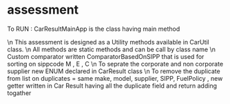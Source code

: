 # assessment
To RUN : CarResultMainApp is the class having main method 

\n This assessment is designed as a Utility methods available in CarUtil class.
\n All methods are static methods and can be call by class name 
\n Custom comparator written ComparatorBasedOnSIPP that is used for sorting on sippcode M , E , C
\n To seprate the corporate and non corporate supplier new ENUM declared in CarResult class
\n To remove the duplicate from list on duplicates = same make, model, supplier, SIPP, FuelPolicy , new getter written in Car Result having all the duplicate field and return adding togather